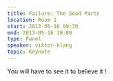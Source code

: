```yaml
---
title: Failure: The Good Parts
location: Room 1
start: 2013-05-16 09:30
end: 2013-05-16 10:00
type: Panel
speaker: viktor-klang
topic: Keynote
---
```


You will have to see it to believe it !



	